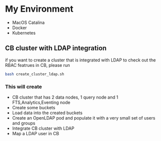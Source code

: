 # My Environment
- MacOS Catalina
- Docker
- Kubernetes

## CB cluster with LDAP integration
if you want to create a cluster that is integrated with LDAP to check out the RBAC featrues in CB, please run
```bash
bash create_cluster_ldap.sh
```
### This will create
- CB cluster that has 2 data nodes, 1 query node and 1 FTS,Analytics,Eventing node
- Create some buckets
- Load data into the created buckets
- Create an OpenLDAP pod and populate it with a very small set of users and groups
- Integrate CB cluster with LDAP
- Map a LDAP user in CB
